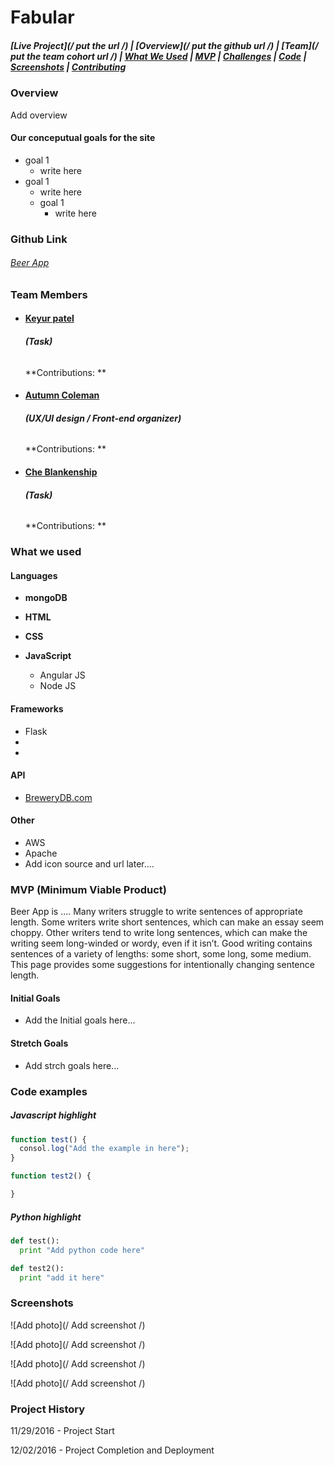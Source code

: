 # **Fabular**

##### [Live Project](/ put the url /)   |  [Overview](/ put the github url /)   |   [Team](/ put the team cohort url /)   |   [What We Used](#what-we-used)   |   [MVP]()   |   [Challenges](#challenges)   |   [Code](#code)   | [Screenshots](#screenshots)   |   [Contributing](#contribute-to-fabular)

### Overview
Add overview

#### Our conceputual goals for the site
* goal 1
  * write here
* goal 1
  * write here
  * goal 1
    * write here


### Github Link
###### [Beer App](http://...)


### Team Members

* #### [Keyur patel](https://github.com/ekeyur)
  ###### **\(Task)**
  **Contributions: **


* #### [Autumn Coleman](https://github.com/AutumnColeman)
  ###### **\(UX/UI design / Front-end organizer)**
  **Contributions: **


* #### [Che Blankenship](https://github.com/CheBlankenship)
  ###### **\(Task)**
  **Contributions: **

### What we used
#### **Languages**
* **mongoDB**

* **HTML**

* **CSS**

* **JavaScript**
  * Angular JS
  * Node JS

#### **Frameworks**
  * Flask
  *
  *

#### API
  * [BreweryDB.com](http://www.brewerydb.com/)


#### Other
  * AWS
  * Apache
  * Add icon source and url later....


### MVP (Minimum Viable Product)
Beer App is .... Many writers struggle to write sentences of appropriate length.  Some writers write short sentences, which can make an essay seem choppy.  Other writers tend to write long sentences, which can make the writing seem long-winded or wordy, even if it isn’t.  Good writing contains sentences of a variety of lengths: some short, some long, some medium.  This page provides some suggestions for intentionally changing sentence length.

#### **Initial Goals**
  * Add the Initial goals here...

#### **Stretch Goals**
  * Add strch goals here...




### Code examples
##### Javascript highlight
```JavaScript
function test() {
  consol.log("Add the example in here");
}

function test2() {

}
```

##### Python highlight
```Python
def test():
  print "Add python code here"

def test2():
  print "add it here"
```

### Screenshots
![Add photo](/ Add screenshot /)

![Add photo](/ Add screenshot /)

![Add photo](/ Add screenshot /)

![Add photo](/ Add screenshot /)



### Project History
11/29/2016 - Project Start

12/02/2016 - Project Completion and Deployment
